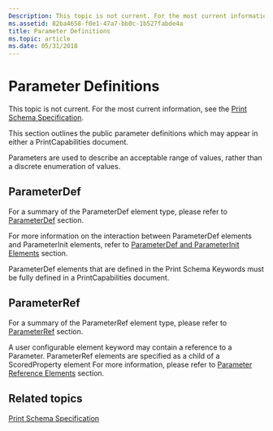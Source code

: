 ```yaml
---
Description: This topic is not current. For the most current information, see the Print Schema Specification.
ms.assetid: 82ba4658-f0e1-47a7-bb0c-1b527fabde4a
title: Parameter Definitions
ms.topic: article
ms.date: 05/31/2018
---
```


# Parameter Definitions

This topic is not current. For the most current information, see the [Print Schema Specification](https://go.microsoft.com/?linkid=7141496).

This section outlines the public parameter definitions which may appear in either a PrintCapabilities document.

Parameters are used to describe an acceptable range of values, rather than a discrete enumeration of values.

## ParameterDef

For a summary of the ParameterDef element type, please refer to [ParameterDef](parameterdef.md) section.

For more information on the interaction between ParameterDef elements and ParameterInit elements, refer to [ParameterDef and ParameterInit Elements](https://msdn.microsoft.com/en-us/library/ms716524(v=VS.85).aspx) section.

ParameterDef elements that are defined in the Print Schema Keywords must be fully defined in a PrintCapabilities document.

## ParameterRef

For a summary of the ParameterRef element type, please refer to [ParameterRef](parameterref.md) section.

A user configurable element keyword may contain a reference to a Parameter. ParameterRef elements are specified as a child of a ScoredProperty element For more information, please refer to [Parameter Reference Elements](parameter-reference-elements.md) section.

## Related topics

<dl> <dt>

[Print Schema Specification](https://go.microsoft.com/?linkid=7141496)
</dt> </dl>

 

 



